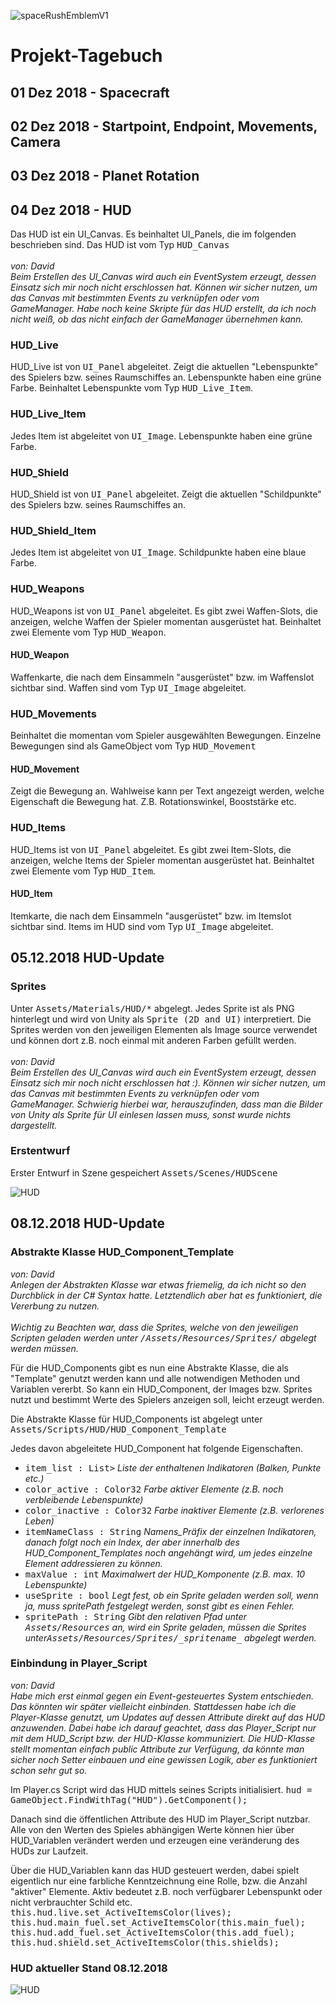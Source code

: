 ![spaceRushEmblemV1](images/spaceRushLogo.jpg)

# Projekt-Tagebuch

## 01 Dez 2018 - Spacecraft

## 02 Dez 2018 - Startpoint, Endpoint, Movements, Camera

## 03 Dez 2018 - Planet Rotation

## 04 Dez 2018 - HUD
<p>
	Das HUD ist ein UI_Canvas. Es beinhaltet UI_Panels, die im folgenden beschrieben sind.
	Das HUD ist vom Typ <tt>HUD_Canvas</tt>	
	</br></br>	
	<i> von: David </br>
	Beim Erstellen des UI_Canvas wird auch ein EventSystem erzeugt, dessen Einsatz sich 
	mir noch nicht erschlossen hat. Können wir sicher nutzen, um das Canvas mit 
	bestimmten Events zu verknüpfen oder vom GameManager. 
	Habe noch keine Skripte für das HUD erstellt, da ich noch nicht weiß, ob das nicht 
	einfach der GameManager übernehmen kann.</i>
</p>

### HUD_Live
<p>
	HUD_Live ist von <tt>UI_Panel</tt> abgeleitet.
    Zeigt die aktuellen "Lebenspunkte" des Spielers bzw. seines Raumschiffes an.
    Lebenspunkte haben eine grüne Farbe.
    Beinhaltet Lebenspunkte vom Typ <tt>HUD_Live_Item</tt>.
</p>

### HUD_Live_Item
<p>
	Jedes Item ist abgeleitet von <tt>UI_Image</tt>. Lebenspunkte haben eine grüne Farbe.
</p>

### HUD_Shield
<p>
    HUD_Shield ist von <tt>UI_Panel</tt> abgeleitet.
    Zeigt die aktuellen "Schildpunkte" des Spielers bzw. seines Raumschiffes an.
</p>

### HUD_Shield_Item
<p>
	Jedes Item ist abgeleitet von <tt>UI_Image</tt>. Schildpunkte haben eine blaue Farbe.
</p>

### HUD_Weapons
<p>
	HUD_Weapons ist von <tt>UI_Panel</tt> abgeleitet.
	Es gibt zwei Waffen-Slots, die anzeigen, welche Waffen der Spieler momentan 
	ausgerüstet hat. Beinhaltet zwei Elemente vom Typ <tt>HUD_Weapon</tt>.
</p>

#### HUD_Weapon
<p>
	Waffenkarte, die nach dem Einsammeln "ausgerüstet" bzw. im Waffenslot sichtbar sind.
	Waffen sind vom Typ <tt>UI_Image</tt> abgeleitet.
</p>

### HUD_Movements
<p>
	Beinhaltet die momentan vom Spieler ausgewählten Bewegungen. 
	Einzelne Bewegungen sind als GameObject vom Typ <tt>HUD_Movement </tt>
</p>

#### HUD_Movement
<p>
    Zeigt die Bewegung an. Wahlweise kann per Text angezeigt werden,  welche 
    Eigenschaft die Bewegung hat. Z.B. Rotationswinkel, Booststärke etc.
</p>

### HUD_Items
<p>
	HUD_Items ist von <tt>UI_Panel</tt> abgeleitet.
	Es gibt zwei Item-Slots, die anzeigen, welche Items der Spieler momentan 
	ausgerüstet hat. Beinhaltet zwei Elemente vom Typ <tt>HUD_Item</tt>.
</p>

#### HUD_Item
<p>
	Itemkarte, die nach dem Einsammeln "ausgerüstet" bzw. im Itemslot sichtbar sind.
	Items im HUD sind vom Typ <tt>UI_Image</tt> abgeleitet.
</p>


## 05.12.2018 HUD-Update
### Sprites
<p>
	Unter <tt>Assets/Materials/HUD/*</tt> abgelegt.
	Jedes Sprite ist als PNG hinterlegt und wird von Unity als <tt>Sprite (2D and UI)</tt> 
	interpretiert. Die Sprites werden von den jeweiligen Elementen als Image source 
	verwendet und können dort z.B. noch einmal mit anderen Farben gefüllt werden.
		</br></br>	
	<i>von: David </br>
	Beim Erstellen des UI_Canvas wird auch ein EventSystem erzeugt, dessen Einsatz sich 
	mir noch nicht erschlossen hat :). Können wir sicher nutzen, um das Canvas mit 
	bestimmten Events zu verknüpfen oder vom GameManager. Schwierig hierbei war, 
	herauszufinden, dass man die Bilder von Unity als Sprite für UI einlesen lassen muss, 
	sonst wurde nichts dargestellt.</i>
</p>

### Erstentwurf
<p>
    Erster Entwurf in Szene gespeichert <tt>Assets/Scenes/HUDScene</tt>
</p>

![HUD](images/Progress/05-Dez-2018/HUD.JPG)

## 08.12.2018 HUD-Update
### Abstrakte Klasse HUD_Component_Template
<p>
	<i>von: David </br>
	Anlegen der Abstrakten Klasse war etwas friemelig, da ich nicht so den Durchblick in der 
	C# Syntax hatte. Letztendlich aber hat es funktioniert, die Vererbung zu nutzen. 
	<br><br>
	Wichtig zu Beachten war, dass die Sprites, welche von den jeweiligen Scripten geladen 
	werden unter <tt>/Assets/Resources/Sprites/</tt> abgelegt werden müssen.
	</i>
</p>

<p>
	Für die HUD_Components gibt es nun eine Abstrakte Klasse, die als "Template" genutzt 
	werden kann und alle notwendigen Methoden und Variablen vererbt. 
	So kann ein HUD_Component, der Images bzw. Sprites nutzt und bestimmt Werte des 
	Spielers anzeigen soll, leicht erzeugt werden.
</p>

<p>
	Die Abstrakte Klasse für HUD_Components ist abgelegt unter 
	<tt>Assets/Scripts/HUD/HUD_Component_Template</tt>
</p>

<p>
	Jedes davon abgeleitete HUD_Component hat folgende Eigenschaften.
	<ul>
		<li>
            <tt>item_list : List<KeyValuePair<int,GameObject>></tt> 
            <i>Liste der enthaltenen Indikatoren (Balken, Punkte etc.) </i>
		</li>
		<li>
			<tt>color_active : Color32</tt>
            <i>Farbe aktiver Elemente (z.B. noch verbleibende Lebenspunkte) </i>
        </li>
		<li>
			<tt>color_inactive : Color32</tt>
            <i>Farbe inaktiver Elemente (z.B. verlorenes Leben) </i>
		</li>
		<li>
			<tt>itemNameClass : String</tt>
            <i>Namens_Präfix der einzelnen Indikatoren, danach folgt noch ein Index, der 
            aber innerhalb des HUD_Component_Templates noch angehängt wird, um 
            jedes einzelne Element addressieren zu können. </i>
		</li>
		<li>
			<tt>maxValue : int</tt>
            <i>Maximalwert der HUD_Komponente (z.B. max. 10 Lebenspunkte)</i>
		</li>
		<li>
			<tt>useSprite : bool</tt>
            <i>Legt fest, ob ein Sprite geladen werden soll, wenn ja, muss spritePath 
            festgelegt werden, sonst gibt es einen Fehler.</i>
		</li>
		<li>
			<tt>spritePath : String</tt>
            <i>Gibt den relativen Pfad unter <tt>Assets/Resources</tt> an, wird ein Sprite 
            geladen, müssen die Sprites 
            unter<tt>Assets/Resources/Sprites/_spritename_</tt> 
            abgelegt werden.</i>
		</li>
	</ul>
</p>

### Einbindung in Player_Script

<p>
	<i>von: David </br>
	Habe mich erst einmal gegen ein Event-gesteuertes System entschieden. Das könnten 
	wir später vielleicht einbinden. Stattdessen habe ich die Player-Klasse genutzt, um 
	Updates auf dessen Attribute direkt auf das HUD anzuwenden. Dabei habe ich darauf 
	geachtet, dass das Player_Script nur mit dem HUD_Script bzw. der HUD-Klasse 
	kommuniziert. Die HUD-Klasse stellt momentan einfach public Attribute zur Verfügung, 
	da könnte man sicher noch Setter einbauen und eine gewissen Logik, aber es 
	funktioniert schon sehr gut so.
	</i>
</p>

<p>
    Im Player.cs Script wird das HUD mittels seines Scripts initialisiert. 
    <tt>hud = GameObject.FindWithTag("HUD").GetComponent<HUD>();</tt> 
</p>

<p>
    Danach sind die 
    öffentlichen Attribute des HUD im Player_Script nutzbar. Alle von den Werten des Spieles 
    abhängigen Werte können hier über HUD_Variablen verändert werden und erzeugen 
    eine veränderung des HUDs zur Laufzeit.
</p>

<p>
    Über die HUD_Variablen kann das HUD gesteuert werden, dabei spielt eigentlich nur eine 
    farbliche Kenntzeichnung eine Rolle, bzw. die Anzahl "aktiver" Elemente. Aktiv bedeutet 
    z.B. noch  verfügbarer Lebenspunkt oder nicht verbrauchter Schild etc. <br>
    <tt> this.hud.live.set_ActiveItemsColor(lives); </tt> 
    <tt> this.hud.main_fuel.set_ActiveItemsColor(this.main_fuel);  </tt>
    <tt> this.hud.add_fuel.set_ActiveItemsColor(this.add_fuel); </tt>
    <tt> this.hud.shield.set_ActiveItemsColor(this.shields);</tt> 
</p>

### HUD aktueller Stand 08.12.2018

![HUD](images/Progress/08-Dez-2018/HUD.JPG)
